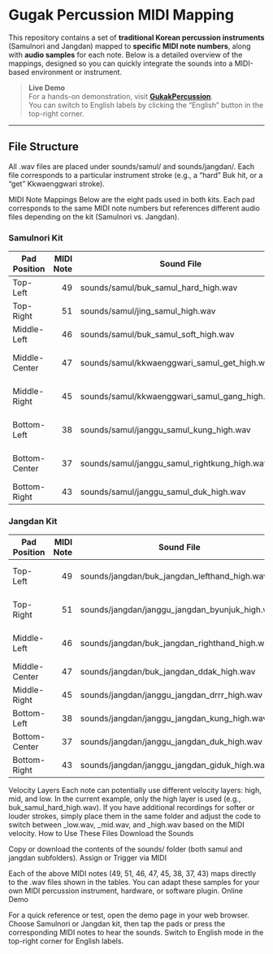# Gugak Percussion MIDI Mapping

This repository contains a set of **traditional Korean percussion instruments** (Samulnori and Jangdan) mapped to **specific MIDI note numbers**, along with **audio samples** for each note. Below is a detailed overview of the mappings, designed so you can quickly integrate the sounds into a MIDI-based environment or instrument.

> **Live Demo**  
> For a hands-on demonstration, visit **[GukakPercussion](https://gilhans010.github.io/GukakPercussion/)**.  
> You can switch to English labels by clicking the “English” button in the top-right corner.

---

## File Structure

All .wav files are placed under sounds/samul/ and sounds/jangdan/. Each file corresponds to a particular instrument stroke (e.g., a “hard” Buk hit, or a “get” Kkwaenggwari stroke).

MIDI Note Mappings
Below are the eight pads used in both kits. Each pad corresponds to the same MIDI note numbers but references different audio files depending on the kit (Samulnori vs. Jangdan).

### Samulnori Kit

| Pad Position   | MIDI Note | Sound File                                      | Description               |
|---------------|----------:|------------------------------------------------|---------------------------|
| Top-Left      | 49        | sounds/samul/buk_samul_hard_high.wav          | Buk (hard stroke)         |
| Top-Right     | 51        | sounds/samul/jing_samul_high.wav              | Jing                      |
| Middle-Left   | 46        | sounds/samul/buk_samul_soft_high.wav          | Buk (soft stroke)         |
| Middle-Center | 47        | sounds/samul/kkwaenggwari_samul_get_high.wav  | Kkwaeng (“get” stroke)    |
| Middle-Right  | 45        | sounds/samul/kkwaenggwari_samul_gang_high.wav | Kkwaeng (“gang” stroke)   |
| Bottom-Left   | 38        | sounds/samul/janggu_samul_kung_high.wav       | Janggu (left-hand “kung”) |
| Bottom-Center | 37        | sounds/samul/janggu_samul_rightkung_high.wav  | Janggu (right-hand “kung”)|
| Bottom-Right  | 43        | sounds/samul/janggu_samul_duk_high.wav        | Janggu (“duk”)            |


### Jangdan Kit

| Pad Position   | MIDI Note | Sound File                                        | Description                |
|---------------|----------:|----------------------------------------------------|----------------------------|
| Top-Left      | 49        | sounds/jangdan/buk_jangdan_lefthand_high.wav      | Buk (left-hand stroke)     |
| Top-Right     | 51        | sounds/jangdan/janggu_jangdan_byunjuk_high.wav    | Janggu (“byunjuk” stroke)  |
| Middle-Left   | 46        | sounds/jangdan/buk_jangdan_righthand_high.wav     | Buk (right-hand stroke)    |
| Middle-Center | 47        | sounds/jangdan/buk_jangdan_ddak_high.wav          | Buk (“ddak” stroke)        |
| Middle-Right  | 45        | sounds/jangdan/janggu_jangdan_drrr_high.wav       | Janggu (“drrr” roll)       |
| Bottom-Left   | 38        | sounds/jangdan/janggu_jangdan_kung_high.wav       | Janggu (“kung”)            |
| Bottom-Center | 37        | sounds/jangdan/janggu_jangdan_duk_high.wav        | Janggu (“duk”)             |
| Bottom-Right  | 43        | sounds/jangdan/janggu_jangdan_giduk_high.wav      | Janggu (“giduk”)           |


Velocity Layers
Each note can potentially use different velocity layers: high, mid, and low.
In the current example, only the high layer is used (e.g., buk_samul_hard_high.wav).
If you have additional recordings for softer or louder strokes, simply place them in the same folder and adjust the code to switch between _low.wav, _mid.wav, and _high.wav based on the MIDI velocity.
How to Use These Files
Download the Sounds

Copy or download the contents of the sounds/ folder (both samul and jangdan subfolders).
Assign or Trigger via MIDI

Each of the above MIDI notes (49, 51, 46, 47, 45, 38, 37, 43) maps directly to the .wav files shown in the tables.
You can adapt these samples for your own MIDI percussion instrument, hardware, or software plugin.
Online Demo

For a quick reference or test, open the demo page in your web browser.
Choose Samulnori or Jangdan kit, then tap the pads or press the corresponding MIDI notes to hear the sounds.
Switch to English mode in the top-right corner for English labels.